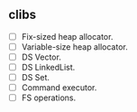 ## clibs

- [ ] Fix-sized heap allocator.
- [ ] Variable-size heap allocator.
- [ ] DS Vector.
- [ ] DS LinkedList.
- [ ] DS Set.
- [ ] Command executor.
- [ ] FS operations.
